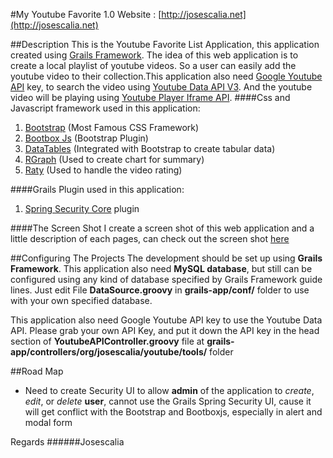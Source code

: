#My Youtube Favorite 1.0
Website : [http://josescalia.net](http://josescalia.net)

##Description
This is the Youtube Favorite List Application, this application created using [Grails Framework](http://grails.org). The idea of this web application is to create a local playlist of youtube videos. So a user can easily add the youtube video to their collection.This application also need [Google Youtube API](https://developers.google.com/youtube/) key, to search the video using [Youtube Data API V3](https://developers.google.com/youtube/v3/). And the youtube video will be playing using [Youtube Player Iframe API](https://developers.google.com/youtube/iframe_api_reference).
####Css and Javascript framework used in this application:
1. [Bootstrap](http://getbootstrap.com) (Most Famous CSS Framework)
2. [Bootbox Js](http://bootboxjs.com) (Bootstrap Plugin)
3. [DataTables](http://www.datatables.net) (Integrated with Bootstrap to create tabular data)
4. [RGraph](http://www.rgraph.net) (Used to create chart for summary)
5. [Raty](http://wbotelhos.com/raty/) (Used to handle the video rating)

####Grails Plugin used in this application:
1. [Spring Security Core](http://grails.org/plugins/spring-security-core/) plugin</a>

####The Screen Shot
I create a screen shot of this web application and a little description of each pages, can check out the screen shot [here](https://picasaweb.google.com/108778507341023372805/MyYoutubeFavoriteV10)

##Configuring The Projects
The development should be set up using **Grails Framework**. This application also need **MySQL database**, but still can be configured using any kind of database specified by Grails Framework guide lines. Just edit File **DataSource.groovy** in **grails-app/conf/** folder to use with your own specified database.

This application also need Google Youtube API key to use the Youtube Data API. Please grab your own API Key, and put it down the API key in the head section of **YoutubeAPIController.groovy** file at **grails-app/controllers/org/josescalia/youtube/tools/** folder


##Road Map
* Need to create Security UI to allow **admin** of the application to _create_, _edit_, or _delete_ **user**, cannot use the Grails Spring Security UI, cause it will get conflict with the Bootstrap and Bootboxjs, especially in alert and modal form



Regards
######Josescalia